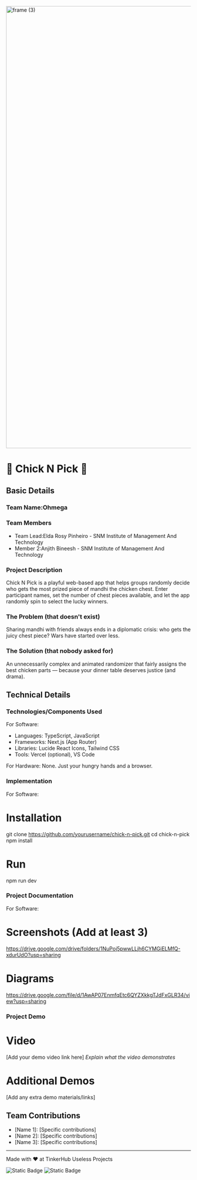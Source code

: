 <img width="3188" height="1202" alt="frame (3)" src="https://github.com/user-attachments/assets/517ad8e9-ad22-457d-9538-a9e62d137cd7" />


# 🐔 Chick N Pick 🎯


## Basic Details
### Team Name:Ohmega


### Team Members
- Team Lead:Elda Rosy Pinheiro - SNM Institute of Management And Technology
- Member 2:Anjith Bineesh - SNM Institute of Management And Technology

### Project Description
Chick N Pick is a playful web-based app that helps groups randomly decide who gets the most prized piece of mandhi the chicken chest. Enter participant names, set the number of chest pieces available, and let the app randomly spin to select the lucky winners.

### The Problem (that doesn't exist)
Sharing mandhi with friends always ends in a diplomatic crisis: who gets the juicy chest piece? Wars have started over less.

### The Solution (that nobody asked for)
An unnecessarily complex and animated randomizer that fairly assigns the best chicken parts — because your dinner table deserves justice (and drama).


## Technical Details
### Technologies/Components Used
For Software:
- Languages: TypeScript, JavaScript
- Frameworks: Next.js (App Router)
- Libraries: Lucide React Icons, Tailwind CSS
- Tools: Vercel (optional), VS Code

For Hardware:
None. Just your hungry hands and a browser.

### Implementation
For Software:
# Installation
git clone https://github.com/yourusername/chick-n-pick.git
cd chick-n-pick
npm install


# Run
npm run dev

### Project Documentation
For Software:

# Screenshots (Add at least 3)
https://drive.google.com/drive/folders/1NuPoj5pwwLLjh6CYMGiELMfQ-xdurUdO?usp=sharing

# Diagrams
https://drive.google.com/file/d/1AwAP07EnmfqEtc6QYZXkkgTJdFxGLR34/view?usp=sharing

### Project Demo
# Video
[Add your demo video link here]
*Explain what the video demonstrates*

# Additional Demos
[Add any extra demo materials/links]

## Team Contributions
- [Name 1]: [Specific contributions]
- [Name 2]: [Specific contributions]
- [Name 3]: [Specific contributions]

---
Made with ❤️ at TinkerHub Useless Projects 

![Static Badge](https://img.shields.io/badge/TinkerHub-24?color=%23000000&link=https%3A%2F%2Fwww.tinkerhub.org%2F)
![Static Badge](https://img.shields.io/badge/UselessProjects--25-25?link=https%3A%2F%2Fwww.tinkerhub.org%2Fevents%2FQ2Q1TQKX6Q%2FUseless%2520Projects)
